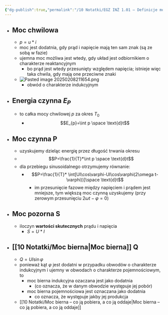 ```yaml
---
{"dg-publish":true,"permalink":"/10 Notatki/EGZ INŻ 1.01 – Definicje mocy dla układów z przebiegami sinusoidalnymi/","tags":["wiedza/zettel"]}
---
```


* ## Moc chwilowa
	* $p=u*i$
	* moc jest dodatnia, gdy prąd i napięcie mają ten sam znak (są ze sobą w fazie)
	* ujemna moc możliwa jest wtedy, gdy układ jest odbiornikiem o charakterze reaktancyjnym
		* bo prąd jest wtedy przesunięty względem napięcia; istnieje więc taka chwila, gdy mają one przeciwne znaki
	* ![Pasted image 20250208211654.png](/img/user/80%20Zasoby/Pasted%20image%2020250208211654.png)
		* obwód o charakterze indukcyjnym
* ## Energia czynna $E_{P}$
	* to całka mocy chwilowej $p$ za okres $T_{0}$
		* $$E_{p}=\int p \space \text{d}t$$
* ## Moc czynna P
	* uzyskujemy dzieląc energię przez długość trwania okresu
	* $$P=\frac{1}{T}*\int p \space \text{d}t$$
	* dla przebiegu sinusoidalnego otrzymujemy równanie:
		* $$P=\frac{1}{T}* \int[UI\cos\varphi-UI\cos\varphi(2\omega t-\varphi))]\space \text{d}t$$
			* im przesunięcie fazowe między napięciem i prądem jest mniejsze, tym większą moc czynną uzyskujemy (przy zerowym przesunięciu $2\omega t-\varphi = 0$)
* ## Moc pozorna S
	* iloczyn **wartości skutecznych** prądu i napięcia
		* $S=U*I$
* ## [[10 Notatki/Moc bierna\|Moc bierna]] Q
	* $Q=UI\sin\varphi$
	* ponieważ kąt $\varphi$ jest dodatni w przypadku obwodów o charakterze indukcyjnym i ujemny w obwodach o charakterze pojemnościowym, to
		* moc bierna indukcyjna ozaczana jest jako dodatnia
			* (co oznacza, że w danym obwodzie występuje jej pobór)
		* moc bierna pojemnościowa jest oznaczana jako dodatnia
			* co oznacza, że występuje jakby jej produkcja
	* [[10 Notatki/Moc bierna – co ją pobiera, a co ją oddaje\|Moc bierna – co ją pobiera, a co ją oddaje]]